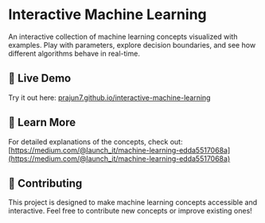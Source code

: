 # Interactive Machine Learning

An interactive collection of machine learning concepts visualized with examples. Play with parameters, explore decision boundaries, and see how different algorithms behave in real-time.

## 🚀 Live Demo

Try it out here: [prajun7.github.io/interactive-machine-learning](https://prajun7.github.io/interactive-machine-learning)

## 📖 Learn More

For detailed explanations of the concepts, check out: [https://medium.com/@launch_it/machine-learning-edda5517068a](https://medium.com/@launch_it/machine-learning-edda5517068a)

## 🤝 Contributing

This project is designed to make machine learning concepts accessible and interactive. Feel free to contribute new concepts or improve existing ones!
